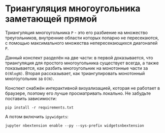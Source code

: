# Триангуляция многоугольника заметающей прямой

Триангуляция многоугольника `P` - это его разбиение на множество треугольников, внутренние области которых попарно не пересекаются, с помощью максимального множества непересекающихся диагоналей `P`.

Данный конспект разделён на две части: в первой доказывается, что триангуляция для простого многоугольника существует всегда, а также показывается, как разбить многоугольник на монотонные части за `O(NlogN)`.
Вторая рассказывает, как триангулировать монотонный многоугольник за `O(N)`.

Конспект снабжён интерактивной визуализацией, которая не работает в браузере, поэтому его лучше просматривать локально.
Не забудьте поставить зависимости:

```
pip install -r requirements.txt
```

А потом включить `ipywidgets`:

```
jupyter nbextension enable --py --sys-prefix widgetsnbextension
```